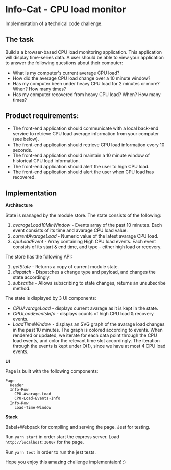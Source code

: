 # Info-Cat - CPU load monitor
Implementation of a technical code challenge.

## The task
Build a a browser-based CPU load monitoring application. This application will display time-series data.
A user should be able to view your application to answer the following questions about their computer:

- What is my computer's current average CPU load?
- How did the average CPU load change over a 10 minute window?
- Has my computer been under heavy CPU load for 2 minutes or more? When? How many times?
- Has my computer recovered from heavy CPU load? When? How many times?

## Product requirements:

- The front-end application should communicate with a local back-end service to retrieve CPU load average information from your computer (see below).
- The front-end application should retrieve CPU load information every 10 seconds.
- The front-end application should maintain a 10 minute window of historical CPU load information.
- The front-end application should alert the user to high CPU load.
- The front-end application should alert the user when CPU load has recovered.

## Implementation
**Architecture**

State is managed by the module store. The state consists of the following:
1. _avarageLoad10MinWindow_ - Events array of the past 10 minutes. Each event consists of its time and avarage CPU load value.
2. _currentAvarageLoad_ - Numeric value of the latest avarage CPU load.
3. _cpuLoadEvent_ - Array containing High CPU load events. Each event consists of its start & end time, and type - either high load or recovery.


The store has the following API:
1. _getState_ - Returns a copy of current module state.
2. _dispatch_ - Dispatches a change type and payload, and changes the state accordingly.
1. _subscribe_ - Allows subscribing to state changes, returns an unsubscribe method.


The state is displayed by 3 UI components:
- _CPUAvarageLoad_ - displays current avarage as it is kept in the state.
- _CPULoadEventsInfo_ - displays counts of high CPU load & recovery events.
- _LoadTimeWindow_ - displays an SVG graph of the avarage load changes in the past 10 minutes. The graph is colored according to events. When rendered or updated, we iterate for each data point through the CPU load events, and color the relevant time slot accordingly. The iteration through the events is kept under O(1), since we have at most 4 CPU load events.


**UI**

Page is built with the following components:
```
Page
  Header
  Info-Row
    CPU-Avarage-Load
    CPU-Load-Events-Info
  Info-Row
    Load-Time-Window
```

**Stack**

Babel+Webpack for compiling and serving the page.
Jest for testing.
    

Run `yarn start` in order start the express server. Load `http://localhost:3000/` for the page.

Run `yarn test` in order to run the jest tests.


Hope you enjoy this amazing challenge implementaion! :)
